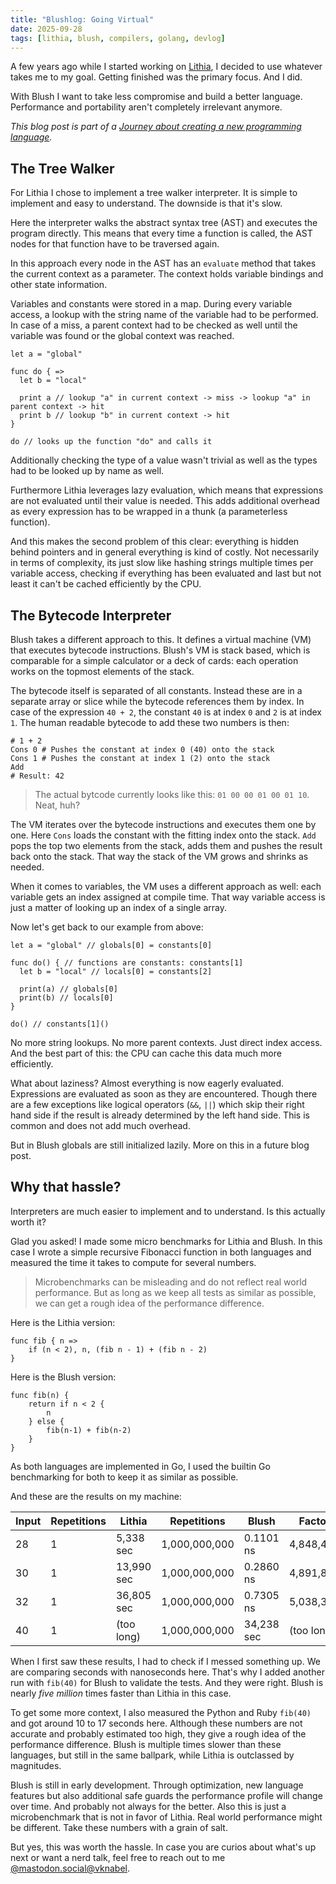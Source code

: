 ```yaml
---
title: "Blushlog: Going Virtual"
date: 2025-09-28
tags: [lithia, blush, compilers, golang, devlog]
---
```


A few years ago while I started working on [Lithia](https://github.com/vknabel/Lithia), I decided to use whatever takes me to my goal. Getting finished was the primary focus. And I did.

With Blush I want to take less compromise and build a better language. Performance and portability aren't completely irrelevant anymore.

_This blog post is part of a [Journey about creating a new programming language](/posts/journey-about-creating-a-new-programming-language/)._

## The Tree Walker

For Lithia I chose to implement a tree walker interpreter. It is simple to implement and easy to understand. The downside is that it's slow.

Here the interpreter walks the abstract syntax tree (AST) and executes the program directly. This means that every time a function is called, the AST nodes for that function have to be traversed again.

In this approach every node in the AST has an `evaluate` method that takes the current context as a parameter. The context holds variable bindings and other state information.

Variables and constants were stored in a map. During every variable access, a lookup with the string name of the variable had to be performed. In case of a miss, a parent context had to be checked as well until the variable was found or the global context was reached.

```lithia
let a = "global"

func do { =>
  let b = "local"

  print a // lookup "a" in current context -> miss -> lookup "a" in parent context -> hit
  print b // lookup "b" in current context -> hit
}

do // looks up the function "do" and calls it
```

Additionally checking the type of a value wasn't trivial as well as the types had to be looked up by name as well.

Furthermore Lithia leverages lazy evaluation, which means that expressions are not evaluated until their value is needed. This adds additional overhead as every expression has to be wrapped in a thunk (a parameterless function).

And this makes the second problem of this clear: everything is hidden behind pointers and in general everything is kind of costly. Not necessarily in terms of complexity, its just slow like hashing strings multiple times per variable access, checking if everything has been evaluated and last but not least it can't be cached efficiently by the CPU.

## The Bytecode Interpreter

Blush takes a different approach to this. It defines a virtual machine (VM) that executes bytecode instructions. Blush's VM is stack based, which is comparable for a simple calculator or a deck of cards: each operation works on the topmost elements of the stack.

The bytecode itself is separated of all constants. Instead these are in a separate array or slice while the bytecode references them by index.
In case of the expression `40 + 2`, the constant `40` is at index `0` and `2` is at index `1`. The human readable bytecode to add these two numbers is then:

```
# 1 + 2
Cons 0 # Pushes the constant at index 0 (40) onto the stack
Cons 1 # Pushes the constant at index 1 (2) onto the stack
Add
# Result: 42
```

> The actual bytcode currently looks like this: `01 00 00 01 00 01 10`. Neat, huh?

The VM iterates over the bytecode instructions and executes them one by one.
Here `Cons` loads the constant with the fitting index onto the stack. `Add` pops the top two elements from the stack, adds them and pushes the result back onto the stack.
That way the stack of the VM grows and shrinks as needed.

When it comes to variables, the VM uses a different approach as well: each variable gets an index assigned at compile time. That way variable access is just a matter of looking up an index of a single array.

Now let's get back to our example from above:

```lithia
let a = "global" // globals[0] = constants[0]

func do() { // functions are constants: constants[1]
  let b = "local" // locals[0] = constants[2]

  print(a) // globals[0]
  print(b) // locals[0]
}

do() // constants[1]()
```

No more string lookups. No more parent contexts. Just direct index access.
And the best part of this: the CPU can cache this data much more efficiently.

What about laziness? Almost everything is now eagerly evaluated. Expressions are evaluated as soon as they are encountered.
Though there are a few exceptions like logical operators (`&&`, `||`) which skip their right hand side if the result is already determined by the left hand side. This is common and does not add much overhead.

But in Blush globals are still initialized lazily. More on this in a future blog post.

## Why that hassle?

Interpreters are much easier to implement and to understand. Is this actually worth it?

Glad you asked! I made some micro benchmarks for Lithia and Blush. In this case I wrote a simple recursive Fibonacci function in both languages and measured the time it takes to compute for several numbers.

> Microbenchmarks can be misleading and do not reflect real world performance. But as long as we keep all tests as similar as possible, we can get a rough idea of the performance difference.

Here is the Lithia version:

```lithia
func fib { n =>
    if (n < 2), n, (fib n - 1) + (fib n - 2)
}
```

Here is the Blush version:

```blush
func fib(n) {
	return if n < 2 {
		n
	} else {
		fib(n-1) + fib(n-2)				
	}
}
```

As both languages are implemented in Go, I used the builtin Go benchmarking for both to keep it as similar as possible.

And these are the results on my machine:

| Input | Repetitions | Lithia     | Repetitions   | Blush      | Factor     |
|-------|-------------|------------|---------------|------------|------------|
| 28    | 1           | 5,338 sec  | 1,000,000,000 | 0.1101 ns  | 4,848,486  |
| 30    | 1           | 13,990 sec | 1,000,000,000 | 0.2860 ns  | 4,891,832  |
| 32    | 1           | 36,805 sec | 1,000,000,000 | 0.7305 ns  | 5,038,386  |
| 40    | 1           | (too long) | 1,000,000,000 | 34,238 sec | (too long) |

When I first saw these results, I had to check if I messed something up. We are comparing seconds with nanoseconds here. That's why I added another run with `fib(40)` for Blush to validate the tests. And they were right. Blush is nearly _five million_ times faster than Lithia in this case.

To get some more context, I also measured the Python and Ruby `fib(40)` and got around 10 to 17 seconds here. Although these numbers are not accurate and probably estimated too high, they give a rough idea of the performance difference. Blush is multiple times slower than these languages, but still in the same ballpark, while Lithia is outclassed by magnitudes.

Blush is still in early development. Through optimization, new language features but also additional safe guards the performance profile will change over time. And probably not always for the better. Also this is just a microbenchmark that is not in favor of Lithia. Real world performance might be different. Take these numbers with a grain of salt.

But yes, this was worth the hassle.
In case you are curios about what's up next or want a nerd talk, feel free to reach out to me [@mastodon.social@vknabel](https://mastodon.social/@vknabel).
